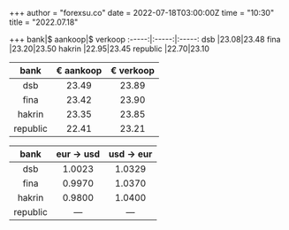 +++
author = "forexsu.co"
date = 2022-07-18T03:00:00Z
time = "10:30"
title = "2022.07.18"

+++
bank|$ aankoop|$ verkoop
:-----:|:-----:|:-----:
dsb  |23.08|23.48
fina  |23.20|23.50
hakrin  |22.95|23.45
republic  |22.70|23.10

bank|€ aankoop|€ verkoop
:-----:|:-----:|:-----:
dsb  |23.49|23.89
fina  |23.42|23.90
hakrin  |23.35|23.85
republic  |22.41|23.21

bank|eur → usd|usd → eur
:-----:|:-----:|:-----:
dsb  |1.0023|1.0329
fina  |0.9970|1.0370
hakrin  |0.9800|1.0400
republic  |—|—
